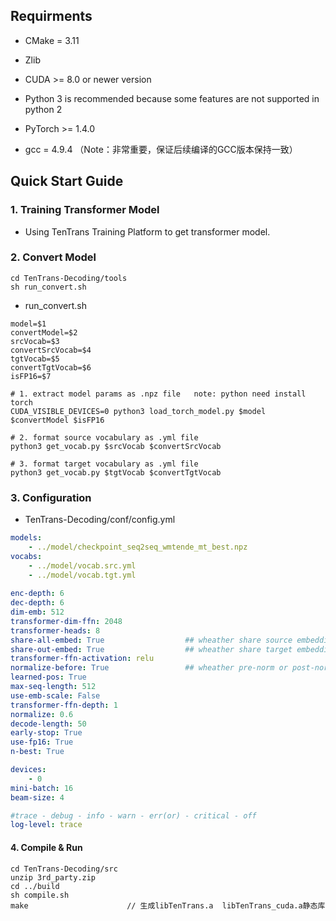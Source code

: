 ## Requirments

- CMake = 3.11

- Zlib

- CUDA >= 8.0 or newer version

- Python 3 is recommended because some features are not supported in python 2

- PyTorch >= 1.4.0

- gcc = 4.9.4 （Note：非常重要，保证后续编译的GCC版本保持一致）

  

## Quick Start Guide

### 1. Training Transformer Model

- Using TenTrans Training Platform to get transformer model.

### 2. Convert Model

```shell
cd TenTrans-Decoding/tools
sh run_convert.sh
```

- run_convert.sh

```shell
model=$1
convertModel=$2
srcVocab=$3
convertSrcVocab=$4
tgtVocab=$5
convertTgtVocab=$6
isFP16=$7

# 1. extract model params as .npz file   note: python need install torch
CUDA_VISIBLE_DEVICES=0 python3 load_torch_model.py $model $convertModel $isFP16

# 2. format source vocabulary as .yml file
python3 get_vocab.py $srcVocab $convertSrcVocab

# 3. format target vocabulary as .yml file
python3 get_vocab.py $tgtVocab $convertTgtVocab
```

### 3. Configuration

- TenTrans-Decoding/conf/config.yml

```yaml
models:
    - ../model/checkpoint_seq2seq_wmtende_mt_best.npz
vocabs:
    - ../model/vocab.src.yml
    - ../model/vocab.tgt.yml
    
enc-depth: 6
dec-depth: 6
dim-emb: 512
transformer-dim-ffn: 2048
transformer-heads: 8
share-all-embed: True                  ## wheather share source embedding and target embedding
share-out-embed: True                  ## wheather share target embedding and projrct embedding
transformer-ffn-activation: relu
normalize-before: True                 ## wheather pre-norm or post-norm
learned-pos: True
max-seq-length: 512
use-emb-scale: False
transformer-ffn-depth: 1
normalize: 0.6
decode-length: 50
early-stop: True
use-fp16: True
n-best: True

devices:
    - 0
mini-batch: 16
beam-size: 4

#trace - debug - info - warn - err(or) - critical - off
log-level: trace
```

#### 4. Compile & Run

```shell
cd TenTrans-Decoding/src
unzip 3rd_party.zip 
cd ../build
sh compile.sh
make                      // 生成libTenTrans.a  libTenTrans_cuda.a静态库
```










